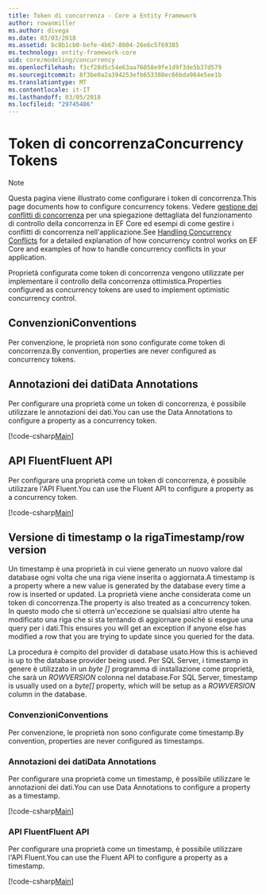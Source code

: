 ```yaml
---
title: Token di concorrenza - Core a Entity Framework
author: rowanmiller
ms.author: divega
ms.date: 03/03/2018
ms.assetid: bc8b1cb0-befe-4b67-8004-26e6c5f69385
ms.technology: entity-framework-core
uid: core/modeling/concurrency
ms.openlocfilehash: f3cf28d5c54e63aa76058e9fe1d9f3de5b37d579
ms.sourcegitcommit: 8f3be0a2a394253efb653388ec66bda964e5ee1b
ms.translationtype: MT
ms.contentlocale: it-IT
ms.lasthandoff: 03/05/2018
ms.locfileid: "29745486"
---
```

# <a name="concurrency-tokens"></a><span data-ttu-id="11202-102">Token di concorrenza</span><span class="sxs-lookup"><span data-stu-id="11202-102">Concurrency Tokens</span></span>

> [!NOTE]
> <span data-ttu-id="11202-103">Questa pagina viene illustrato come configurare i token di concorrenza.</span><span class="sxs-lookup"><span data-stu-id="11202-103">This page documents how to configure concurrency tokens.</span></span> <span data-ttu-id="11202-104">Vedere [gestione dei conflitti di concorrenza](../saving/concurrency.md) per una spiegazione dettagliata del funzionamento di controllo della concorrenza in EF Core ed esempi di come gestire i conflitti di concorrenza nell'applicazione.</span><span class="sxs-lookup"><span data-stu-id="11202-104">See [Handling Concurrency Conflicts](../saving/concurrency.md) for a detailed explanation of how concurrency control works on EF Core and examples of how to handle concurrency conflicts in your application.</span></span>

<span data-ttu-id="11202-105">Proprietà configurata come token di concorrenza vengono utilizzate per implementare il controllo della concorrenza ottimistica.</span><span class="sxs-lookup"><span data-stu-id="11202-105">Properties configured as concurrency tokens are used to implement optimistic concurrency control.</span></span>

## <a name="conventions"></a><span data-ttu-id="11202-106">Convenzioni</span><span class="sxs-lookup"><span data-stu-id="11202-106">Conventions</span></span>

<span data-ttu-id="11202-107">Per convenzione, le proprietà non sono configurate come token di concorrenza.</span><span class="sxs-lookup"><span data-stu-id="11202-107">By convention, properties are never configured as concurrency tokens.</span></span>

## <a name="data-annotations"></a><span data-ttu-id="11202-108">Annotazioni dei dati</span><span class="sxs-lookup"><span data-stu-id="11202-108">Data Annotations</span></span>

<span data-ttu-id="11202-109">Per configurare una proprietà come un token di concorrenza, è possibile utilizzare le annotazioni dei dati.</span><span class="sxs-lookup"><span data-stu-id="11202-109">You can use the Data Annotations to configure a property as a concurrency token.</span></span>

[!code-csharp[Main](../../../samples/core/Modeling/DataAnnotations/Samples/Concurrency.cs#ConfigureConcurrencyAnnotations)]

## <a name="fluent-api"></a><span data-ttu-id="11202-110">API Fluent</span><span class="sxs-lookup"><span data-stu-id="11202-110">Fluent API</span></span>

<span data-ttu-id="11202-111">Per configurare una proprietà come un token di concorrenza, è possibile utilizzare l'API Fluent.</span><span class="sxs-lookup"><span data-stu-id="11202-111">You can use the Fluent API to configure a property as a concurrency token.</span></span>

[!code-csharp[Main](../../../samples/core/Modeling/FluentAPI/Samples/Concurrency.cs#ConfigureConcurrencyFluent)]

## <a name="timestamprow-version"></a><span data-ttu-id="11202-112">Versione di timestamp o la riga</span><span class="sxs-lookup"><span data-stu-id="11202-112">Timestamp/row version</span></span>

<span data-ttu-id="11202-113">Un timestamp è una proprietà in cui viene generato un nuovo valore dal database ogni volta che una riga viene inserita o aggiornata.</span><span class="sxs-lookup"><span data-stu-id="11202-113">A timestamp is a property where a new value is generated by the database every time a row is inserted or updated.</span></span> <span data-ttu-id="11202-114">La proprietà viene anche considerata come un token di concorrenza.</span><span class="sxs-lookup"><span data-stu-id="11202-114">The property is also treated as a concurrency token.</span></span> <span data-ttu-id="11202-115">In questo modo che si otterrà un'eccezione se qualsiasi altro utente ha modificato una riga che si sta tentando di aggiornare poiché si esegue una query per i dati.</span><span class="sxs-lookup"><span data-stu-id="11202-115">This ensures you will get an exception if anyone else has modified a row that you are trying to update since you queried for the data.</span></span>

<span data-ttu-id="11202-116">La procedura è compito del provider di database usato.</span><span class="sxs-lookup"><span data-stu-id="11202-116">How this is achieved is up to the database provider being used.</span></span> <span data-ttu-id="11202-117">Per SQL Server, i timestamp in genere è utilizzato in un *byte []* programma di installazione come proprietà, che sarà un *ROWVERSION* colonna nel database.</span><span class="sxs-lookup"><span data-stu-id="11202-117">For SQL Server, timestamp is usually used on a *byte[]* property, which will be setup as a *ROWVERSION* column in the database.</span></span>

### <a name="conventions"></a><span data-ttu-id="11202-118">Convenzioni</span><span class="sxs-lookup"><span data-stu-id="11202-118">Conventions</span></span>

<span data-ttu-id="11202-119">Per convenzione, le proprietà non sono configurate come timestamp.</span><span class="sxs-lookup"><span data-stu-id="11202-119">By convention, properties are never configured as timestamps.</span></span>

### <a name="data-annotations"></a><span data-ttu-id="11202-120">Annotazioni dei dati</span><span class="sxs-lookup"><span data-stu-id="11202-120">Data Annotations</span></span>

<span data-ttu-id="11202-121">Per configurare una proprietà come un timestamp, è possibile utilizzare le annotazioni dei dati.</span><span class="sxs-lookup"><span data-stu-id="11202-121">You can use Data Annotations to configure a property as a timestamp.</span></span>

[!code-csharp[Main](../../../samples/core/Modeling/DataAnnotations/Samples/Timestamp.cs#ConfigureTimestampAnnotations)]

### <a name="fluent-api"></a><span data-ttu-id="11202-122">API Fluent</span><span class="sxs-lookup"><span data-stu-id="11202-122">Fluent API</span></span>

<span data-ttu-id="11202-123">Per configurare una proprietà come un timestamp, è possibile utilizzare l'API Fluent.</span><span class="sxs-lookup"><span data-stu-id="11202-123">You can use the Fluent API to configure a property as a timestamp.</span></span>

[!code-csharp[Main](../../../samples/core/Modeling/FluentAPI/Samples/Timestamp.cs#ConfigureTimestampFluent)]
